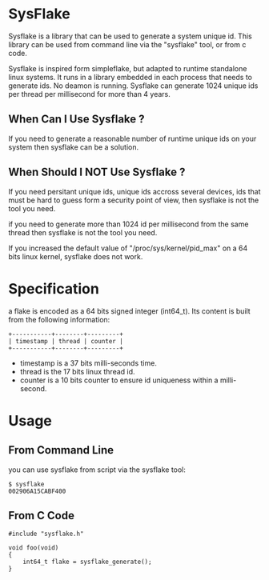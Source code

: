 # SysFlake

Sysflake is a library that can be used to generate a system unique id. This
library can be used from command line via the "sysflake" tool, or from c code.

Sysflake is inspired form simpleflake, but adapted to runtime standalone linux
systems. It runs in a library embedded in each process that needs to generate
ids. No deamon is running. Sysflake can generate 1024 unique ids per thread per
millisecond for more than 4 years.

## When Can I Use Sysflake ?

If you need to generate a reasonable number of runtime unique ids on your system
then sysflake can be a solution.

## When Should I NOT Use Sysflake ?

If you need persitant unique ids, unique ids accross several devices, ids that
must be hard to guess form a security point of view, then sysflake is not the
tool you need.

if you need to generate more than 1024 id per millisecond from the same thread
then sysflake is not the tool you need.

If you increased the default value of "/proc/sys/kernel/pid_max" on a 64 bits
linux kernel, sysflake does not work.

# Specification

a flake is encoded as a 64 bits signed integer (int64_t). Its content is built
from the following information:

    +-----------+--------+---------+
    | timestamp | thread | counter |
    +-----------+--------+---------+

- timestamp is a 37 bits milli-seconds time.
- thread is the 17 bits linux thread id.
- counter is a 10 bits counter to ensure id uniqueness within a milli-second.

# Usage

## From Command Line

you can use sysflake from script via the sysflake tool:

    $ sysflake
    002906A15CABF400

## From C Code

    #include "sysflake.h"

    void foo(void)
    {
        int64_t flake = sysflake_generate();
    }

